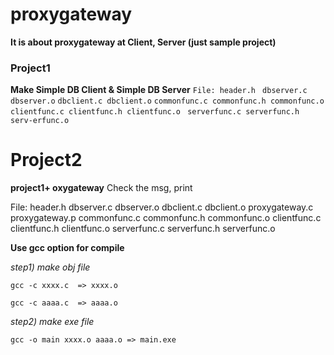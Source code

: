 # proxygateway
**It is about proxygateway at Client, Server (just sample project)**

### Project1 
**Make Simple DB Client & Simple DB Server**
`File: header.h `
      `dbserver.c dbserver.o`
      `dbclient.c dbclient.o`
      `commonfunc.c commonfunc.h commonfunc.o`
      `clientfunc.c clientfunc.h clientfunc.o `
      `serverfunc.c serverfunc.h serv-erfunc.o`


# Project2
**project1+ oxygateway**
Check the msg, print

File: header.h 
      dbserver.c dbserver.o
      dbclient.c dbclient.o
      proxygateway.c proxygateway.p
      commonfunc.c commonfunc.h commonfunc.o
      clientfunc.c clientfunc.h clientfunc.o 
      serverfunc.c serverfunc.h serverfunc.o



**Use gcc option for compile**

_step1) make obj file_

`gcc -c xxxx.c  => xxxx.o`

`gcc -c aaaa.c  => aaaa.o`

_step2) make exe file_

`gcc -o main xxxx.o aaaa.o => main.exe`

